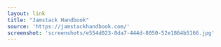 ```yaml
---
layout: link
title: "Jamstack Handbook"
source: 'https://jamstackhandbook.com/'
screenshot: 'screenshots/e554d023-8da7-444d-8050-52e1864b5166.jpg'
---
```


